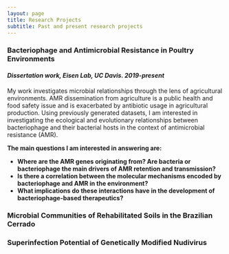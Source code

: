 ```yaml
---
layout: page
title: Research Projects
subtitle: Past and present research projects
---
```


### Bacteriophage and Antimicrobial Resistance in Poultry Environments
#### *Dissertation work, Eisen Lab, UC Davis. 2019-present*

My work investigates microbial relationships through the lens of agricultural environments. AMR dissemination from agriculture is a public health and food safety issue and is exacerbated by antibiotic usage in agricultural production. Using previously generated datasets, I am interested in investigating the ecological and evolutionary relationships between bacteriophage and their bacterial hosts in the context of antimicrobial resistance (AMR). 

**The main questions I am interested in answering are:**
  - **Where are the AMR genes originating from? Are bacteria or bacteriophage the main drivers of AMR retention and transmission?** 
  - **Is there a correlation between the molecular mechanisms encoded by bacteriophage and AMR in the environment?**
  - **What implications do these interactions have in the development of bacteriophage-based therapeutics?**


### Microbial Communities of Rehabilitated Soils in the Brazilian Cerrado

### Superinfection Potential of Genetically Modified Nudivirus
